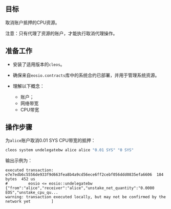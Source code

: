 ## 目标


取消账户抵押的CPU资源。

注意：只有代理了资源的账户，才能执行取消代理操作。

## 准备工作

* 安装了适用版本的`cleos`。

* 确保来自`eosio.contracts`库中的系统合约已部署，并用于管理系统资源。
  
* 理解以下概念：
  * 账户；
  * 网络带宽
  * CPU带宽

## 操作步骤

为`alice`账户取消0.01 SYS CPU带宽的抵押：


```sh
cleos system undelegatebw alice alice "0.01 SYS" "0 SYS"
```

输出示例为：

```console
executed transaction: e7e7edb6c5556de933f9d663fea8b4a9cd56ece6ff2cebf056ddd0835efa6606  184 bytes  452 us
#         eosio <= eosio::undelegatebw          {"from":"alice","receiver":"alice","unstake_net_quantity":"0.0000 EOS","unstake_cpu_qu...
warning: transaction executed locally, but may not be confirmed by the network yet         ]
```
